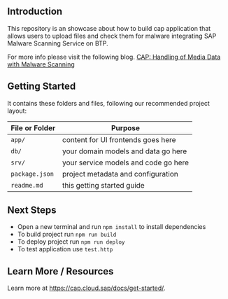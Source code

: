 ## Introduction

This repository is an showcase about how to build cap application that allows users to upload files and check them for malware integrating SAP Malware Scanning Service on BTP.

For more info please visit the following blog.
[CAP: Handling of Media Data with Malware Scanning](https://blogs.sap.com/2023/01/14/cap-handling-of-media-data-with-malware-scanning/)

## Getting Started

It contains these folders and files, following our recommended project layout:

File or Folder | Purpose
---------|----------
`app/` | content for UI frontends goes here
`db/` | your domain models and data go here
`srv/` | your service models and code go here
`package.json` | project metadata and configuration
`readme.md` | this getting started guide


## Next Steps

- Open a new terminal and run `npm install` to install dependencies 
- To build project run `npm run build`
- To deploy project run `npm run deploy`
- To test application use `test.http`

## Learn More / Resources

Learn more at https://cap.cloud.sap/docs/get-started/.

